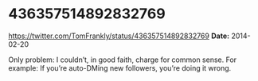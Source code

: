 # 436357514892832769
https://twitter.com/TomFrankly/status/436357514892832769
**Date:** 2014-02-20

Only problem: I couldn’t, in good faith, charge for common sense. For example: If you’re auto-DMing new followers, you’re doing it wrong.
